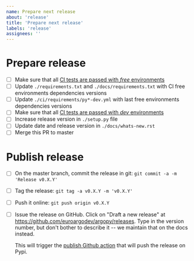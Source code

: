 ```yaml
---
name: Prepare next release
about: 'release'
title: 'Prepare next release'
labels: 'release'
assignees: ''
---
```


# Prepare release

- [ ] Make sure that all [CI tests are passed with *free* environments](https://github.com/euroargodev/argopy/actions/workflows/pythonFREEtests.yml?query=event%3Apull_request)
- [ ] Update ``./requirements.txt`` and ``./docs/requirements.txt`` with CI free environments dependencies versions 
- [ ] Update ``./ci/requirements/py*-dev.yml`` with last free environments dependencies versions
- [ ] Make sure that all [CI tests are passed with *dev* environments](https://github.com/euroargodev/argopy/actions/workflows/pythontests.yml?query=event%3Apull_request)
- [ ] Increase release version in ``./setup.py`` file
- [ ] Update date and release version in ``./docs/whats-new.rst``
- [ ] Merge this PR to master

# Publish release

- [ ] On the master branch, commit the release in git:
      ```git commit -a -m 'Release v0.X.Y'```
- [ ] Tag the release:
      ```git tag -a v0.X.Y -m 'v0.X.Y'```
- [ ] Push it online:
       ```git push origin v0.X.Y```
- [ ] Issue the release on GitHub. Click on "Draft a new release" at
     https://github.com/euroargodev/argopy/releases. Type in the version number, but
     don't bother to describe it -- we maintain that on the docs instead.
      
     This will trigger the [publish Github action](https://github.com/euroargodev/argopy/blob/master/.github/workflows/pythonpublish.yml) that will push the release on Pypi.